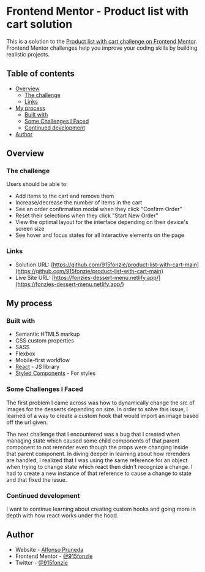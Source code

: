 # Frontend Mentor - Product list with cart solution

This is a solution to the [Product list with cart challenge on Frontend Mentor](https://www.frontendmentor.io/challenges/product-list-with-cart-5MmqLVAp_d). Frontend Mentor challenges help you improve your coding skills by building realistic projects. 

## Table of contents

- [Overview](#overview)
  - [The challenge](#the-challenge)
  - [Links](#links)
- [My process](#my-process)
  - [Built with](#built-with)
  - [Some Challenges I Faced](#some-challenges-i-faced)
  - [Continued development](#continued-development)
- [Author](#author)

## Overview

### The challenge

Users should be able to:

- Add items to the cart and remove them
- Increase/decrease the number of items in the cart
- See an order confirmation modal when they click "Confirm Order"
- Reset their selections when they click "Start New Order"
- View the optimal layout for the interface depending on their device's screen size
- See hover and focus states for all interactive elements on the page


### Links

- Solution URL: [https://github.com/915fonzie/product-list-with-cart-main](https://github.com/915fonzie/product-list-with-cart-main)
- Live Site URL: [https://fonzies-dessert-menu.netlify.app/](https://fonzies-dessert-menu.netlify.app/)

## My process

### Built with

- Semantic HTML5 markup
- CSS custom properties
- SASS
- Flexbox
- Mobile-first workflow
- [React](https://reactjs.org/) - JS library
- [Styled Components](https://styled-components.com/) - For styles


### Some Challenges I Faced

The first problem I came across was how to dynamically change the src of images for the desserts depending on size. In order to solve this issue, I learned of a way to create a custom hook that would import an image based off the url given.

The next challenge that I encountered was a bug that I created when managing state which caused some child components of that parent component to not rerender even though the props were changing inside that parent component. In diving deeper in learning about how rerenders are handled, I realized that I was using the same reference for an object when trying to change state which react then didn't recognize a change. I had to create a new instance of that reference to cause a change to state and that fixed the issue.

### Continued development

I want to continue learning about creating custom hooks and going more in depth with how react works under the hood.

## Author

- Website - [Alfonso Pruneda](https://www.fonziepruneda.com)
- Frontend Mentor - [@915fonzie](https://www.frontendmentor.io/profile/915fonzie)
- Twitter - [@915fonzie](https://www.twitter.com/915fonzie)

